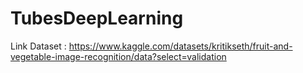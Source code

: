 # TubesDeepLearning

Link Dataset : https://www.kaggle.com/datasets/kritikseth/fruit-and-vegetable-image-recognition/data?select=validation
